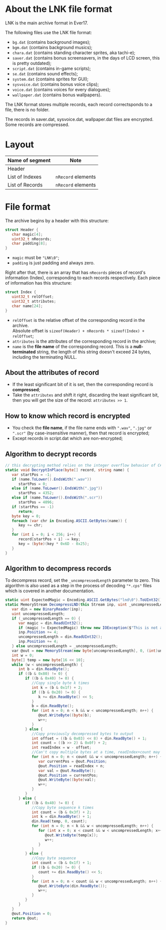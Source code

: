 # About the LNK file format
LNK is the main archive format in Ever17.

The following files use the LNK file format:

- `bg.dat` (contains background images);
- `bgm.dat` (contains background musics);
- `chara.dat` (contains standing character sprites, aka tachi-e);
- `saver.dat` (contains bonus screensavers, in the days of LCD screen, this is pretty outdated);
- `script.dat` (contains in-game scripts);
- `se.dat` (contains sound effects);
- `system.dat` (contains sprites for GUI);
- `sysvoice.dat` (contains bonus voice clips);
- `voice.dat` (contains voices for every dialogues);
- `wallpaper.dat` (contains bonus wallpapers).


The LNK format stores multiple records, each record correctsponds to a file, there is no folder.

The records in saver.dat, sysvoice.dat, wallpaper.dat files are encrypted. Some records are compressed.

# Layout
| Name of segment | Note               |
| -               | -                  |
| Header          |                    |
| List of Indexes | `nRecord` elements |
| List of Records | `nRecord` elements |

# File format

The archive begins by a header with this structure:
```c
struct Header {
   char magic[4];
   uint32_t nRecords;
   char padding[8];
}
```
- `magic` must be `"LNK\0"`;
- `padding` is just padding and always zero.

Right after that, there is an array that has `nRecords` pieces of record's information (Index), corresponding to each records respectively. Each piece of information has this structure:
```c
struct Index {
   uint32_t relOffset;
   uint32_t attributes;
   char name[24];
}
```
- `relOffset` is the relative offset of the corresponding record in the archive.<br>Absolute offset is `sizeof(Header) + nRecords * sizeof(Index) + relOffset`;
- `attributes` is the attributes of the corresponding record in the archive;
- `name` is the __file name__ of the corresponding record. This is a __null-terminated__ string, the length of this string doesn't exceed 24 bytes, including the terminating NULL.

## About the attributes of record
- If the least significant bit of it is set, then the corresponding record is __compressed__;
- Take the `attributes` and shift it right, discarding the least significant bit, then you will get the size of the record: `attributes >> 1`.

## How to know which record is encrypted
- You check the __file name__, if the file name ends with `".wav"`, `".jpg"` or `".scr"` (by case-insensitive manner), then that record is encrypted;
- Except records in script.dat which are non-encrypted;

## Algorithm to decrypt records
```csharp
// this decrypting method relies on the integer overflow behavior of C#
static void DecryptInPlace(byte[] record, string name) {
   var startPos = -1;
   if (name.ToLower().EndsWith(".wav"))
      startPos = 0;
   else if (name.ToLower().EndsWith(".jpg"))
      startPos = 4352;
   else if (name.ToLower().EndsWith(".scr"))
      startPos = 4096;
   if (startPos == -1)
      return;
   byte key = 0;
   foreach (var chr in Encoding.ASCII.GetBytes(name)) {
      key += chr;
   }
   for (int i = 0; i < 256; i++) {
      record[startPos + i] -= key;
      key = (byte)(key * 0x6D - 0x25);
   }
}
```

## Algorithm to decompress records
To decompress record, set the `_uncompressedLength` parameter to zero. This algorithm is also used as a step in the process of decoding `"*.cps"` files which is covered in another documentation. 
```csharp
static uint ExpectedMagic = Encoding.ASCII.GetBytes("lnd\0").ToUInt32();
static MemoryStream DecompressLND(this Stream inp, uint _uncompressedLength = 0) {
   var din = new BinaryReader(inp);
   uint uncompressedLength;
   if (_uncompressedLength == 0) {
      var magic = din.ReadUInt32();
      if (magic != ExpectedMagic) throw new IOException($"This is not a LND Stream! (Magic code: {magic:x8})");
      inp.Position += 4;
      uncompressedLength = din.ReadUInt32();
      inp.Position += 4;
   } else uncompressedLength = _uncompressedLength;
   var @out = new MemoryStream(new byte[uncompressedLength], 0, (int)uncompressedLength, true, true);
   int w = 0;
   byte[] temp = new byte[16 << 10];
   while (w < uncompressedLength) {
      int b = din.ReadByte();
      if ((b & 0x80) != 0) {
         if ((b & 0x40) != 0) {
            //Copy single byte k times
            int k = (b & 0x1f) + 2;
            if ((b & 0x20) != 0) {
               k += din.ReadByte() << 5;
            }
            b = din.ReadByte();
            for (int n = 0; n < k && w < uncompressedLength; n++) {
               @out.WriteByte((byte)b);
               w++;
            }
         } else {
            //Copy previously decompressed bytes to output
            int offset = ((b & 0x03) << 8) + din.ReadByte() + 1;
            int count = ((b >> 2) & 0x0f) + 2;
            int readIndex = w - offset;
            //Can't copy multiple bytes at a time, readIndex+count may be greater than the initial write pos
            for (int n = 0; n < count && w < uncompressedLength; n++) {
               var currentPos = @out.Position;
               @out.Position = readIndex + n;
               var val = @out.ReadByte();
               @out.Position = currentPos;
               @out.WriteByte((byte)val);
               w++;
            }
         }
      } else {
         if ((b & 0x40) != 0) {
            //Copy byte sequence k times
            int count = (b & 0x3f) + 2;
            int k = din.ReadByte() + 1;
            din.Read(temp, 0, count);
            for (int n = 0; n < k && w < uncompressedLength; n++) {
               for (int x = 0; x < count && w < uncompressedLength; x++) {
                  @out.WriteByte(temp[x]);
                  w++;
               }
            }
         } else {
            //Copy byte sequence
            int count = (b & 0x1f) + 1;
            if ((b & 0x20) != 0) {
               count += din.ReadByte() << 5;
            }
            for (int n = 0; n < count && w < uncompressedLength; n++) {
               @out.WriteByte(din.ReadByte());
               w++;
            }
         }
      }
   }
   @out.Position = 0;
   return @out;
}
```